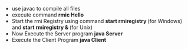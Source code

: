 <ul>
<li>use javac to compile all files</li>
<li>execute command <b>rmic Hello</b></li>
<li>Start the rmi Registry using command <b> start rmiregistry </b> (for Windows) and <b> start rmiregistry & </b> (for Unix)
<li>Now Execute the Server program <b> java Server </b> </li>
<li>Execute the Client Program <b> java Client </b> </li>
</ul>

